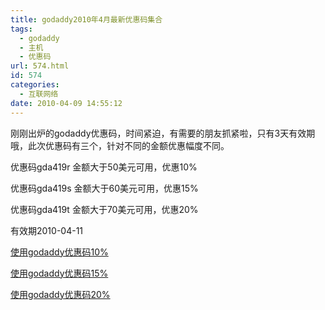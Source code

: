 ```yaml
---
title: godaddy2010年4月最新优惠码集合
tags:
  - godaddy
  - 主机
  - 优惠码
url: 574.html
id: 574
categories:
  - 互联网络
date: 2010-04-09 14:55:12
---
```


刚刚出炉的godaddy优惠码，时间紧迫，有需要的朋友抓紧啦，只有3天有效期哦，此次优惠码有三个，针对不同的金额优惠幅度不同。  

优惠码gda419r 金额大于50美元可用，优惠10%  

优惠码gda419s 金额大于60美元可用，优惠15%  

优惠码gda419t 金额大于70美元可用，优惠20%  

有效期2010-04-11  

[使用godaddy优惠码10%](https://www.godaddy.com/default.aspx?isc=gda419r)  

[使用godaddy优惠码15%](https://www.godaddy.com/default.aspx?isc=gda419s)  

[使用godaddy优惠码20%](https://www.godaddy.com/default.aspx?isc=gda419t)